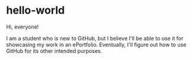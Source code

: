 # hello-world

Hi, everyone!

I am a student who is new to GitHub, but I believe I'll be able to use it for showcasing my work in an ePortfolio. Eventually, I'll figure out how to use GitHub for its other intended purposes.
